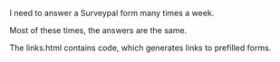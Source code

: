 I need to answer a Surveypal form many times a week.

Most of these times, the answers are the same.

The links.html contains code, which generates links to prefilled forms.